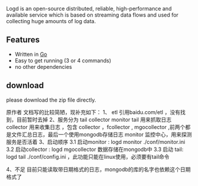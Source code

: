 
Logd is an open-source distributed, reliable, high-performance and available service which is based on streaming data flows and used for collecting huge amounts of log data. 

## Features

* Written in [Go](http://golang.org)
* Easy to get running (3 or 4 commands)
* no other dependencies

## download
please download the zip file directly.

原作者 文档写的比较简陋，现补充如下：
1、 etl 引用baidu.com/etl ，没有找到，目前暂时去掉
2、服务分为 tail  collector monitor
    tail 用来抓取日志
    collector 用来收集日志 ，包含 collector ，fcollector , mgocollector ,前两个都是文件汇总日志，最后一个使用mongodb存储日志
    monitor 监控中心，用来探测服务是否活着
3、启动顺序
    3.1 启动monitor : logd monitor ./conf/monitor.ini
    3.2 启动collector : logd mgocollector 数据存储在mongodb中
    3.3 启动 tail: logd tail ./conf/config.ini ，此功能只能在linux使用，必须要有tail命令

4、不足
    目前只能读取带日期格式的日志，mongodb的库的名字也依赖这个日期格式了
    

